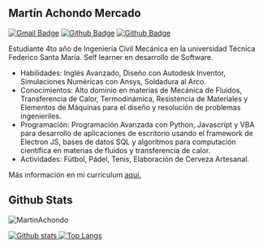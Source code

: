 
<h2>Martín Achondo Mercado</h2>

[![Gmail Badge](https://img.shields.io/badge/-acho.martin@gmail.com-c14438?style=flat&logo=Gmail&logoColor=white&link=mailto:acho.martin@gmail.com)](mailto:acho.martin@gmail.com) [![Github Badge](https://img.shields.io/badge/-MartinAchondo-grey?style=flat&logo=github&logoColor=white&link=https://github.com/MartinAchondo/)](https://www.github.com/MartinAchondo/) [![Github Badge](https://img.shields.io/badge/-@martin_achondo-grey?style=flat&logo=instagram&logoColor=pink&link=https://www.instagram.com/martin_achondo/)](https://www.instagram.com/martin_achondo/)

Estudiante 4to año de Ingeniería Civil Mecánica en la universidad Técnica Federico Santa María. Self learner en desarrollo de Software.

<ul>
   <li> Habilidades: Inglés Avanzado, Diseño con Autodesk Inventor, Simulaciones Numéricas con Ansys, Soldadura al Arco. </li>
  <li> Conocimientos: Alto dominio en materias de Mecánica de Fluidos, Transferencia de Calor, Termodinámica, Resistencia de Materiales y Elementos de Máquinas para el diseño y resolución de problemas ingenieriles. </li>
  <li>Programación: Programación Avanzada con Python, Javascript y VBA para desarrollo de aplicaciones de escritorio usando el framework de Electron JS, bases de datos SQL y algoritmos para computación científica en materias de fluidos y transferencia de calor.</li>
  <li>  Actividades: Fútbol, Pádel, Tenis, Elaboración de Cerveza Artesanal. </li>
 </ul>
<p align='left'> Más información en mi curriculum <a href='https://drive.google.com/file/d/1TYqTaNzTwuLUHUwsBQcKIutNjcLLRmf9/view?usp=sharing' target=_blank><u>aquí</u>.</a></p>

## Github Stats

<p align=left> <img src=https://komarev.com/ghpvc/?username=MartinAchondo alt=MartinAchondo /> </p>

[![Github stats](https://github-readme-stats.vercel.app/api?username=MartinAchondo&theme=tokyonight&include_all_commits=true&count_private=true)
](https://github.com/MartinAchondo/github-readme-stats)
[![Top Langs](https://github-readme-stats.vercel.app/api/top-langs/?username=MartinAchondo&layout=compact&theme=tokyonight)
](https://github.com/MartinAchondo/github-readme-stats)

 
